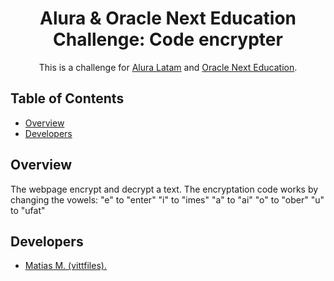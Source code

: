<h1 align="center"> Alura & Oracle Next Education Challenge: Code encrypter </h1>

<div align="center">
   This is a challenge for <a href="https://www.aluracursos.com/" target="_blank">Alura Latam</a> and <a href="https://www.oracle.com/ar/education/oracle-next-education/" target="_blank">Oracle Next Education</a>.
</div>

<!-- TABLE OF CONTENTS -->

## Table of Contents

- [Overview](#overview)
- [Developers](#Developers)

<!-- OVERVIEW -->

## Overview

The webpage encrypt and decrypt a text.
The encryptation code works by changing the vowels:
"e" to "enter"
"i" to "imes"
"a" to "ai"
"o" to "ober"
"u" to "ufat"

## Developers

- <a href="https://www.linkedin.com/in/matias-m-79b5652a0/" target="_blank">Matias M. (vittfiles).</a>
